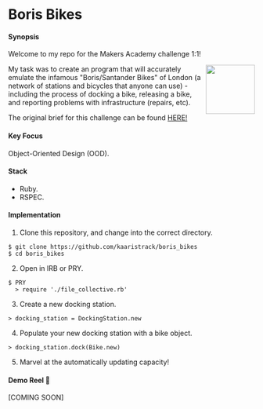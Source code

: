 # Boris Bikes

#### Synopsis

Welcome to my repo for the Makers Academy challenge 1:1!

<img align="right" src="https://cdn.pixabay.com/photo/2018/03/30/11/47/silhouette-3275181_960_720.png" width="100"/>

My task was to create an program that will accurately emulate the infamous "Boris/Santander Bikes" of London (a network of stations and bicycles that anyone can use) - including the process of docking a bike, releasing a bike, and reporting problems with infrastructure (repairs, etc).

The original brief for this challenge can be found [HERE!](https://github.com/makersacademy/course/blob/master/boris_bikes/0_challenge_map.md)

#### Key Focus

Object-Oriented Design (OOD).

#### Stack

- Ruby.
- RSPEC.

#### Implementation

1) Clone this repository, and change into the correct directory.
```
$ git clone https://github.com/kaaristrack/boris_bikes
$ cd boris_bikes
```
2) Open in IRB or PRY.
```
$ PRY
  > require './file_collective.rb'
```
3) Create a new docking station.
```
> docking_station = DockingStation.new
```
4) Populate your new docking station with a bike object.
```
> docking_station.dock(Bike.new)
```
5) Marvel at the automatically updating capacity!

#### Demo Reel :movie_camera:

[COMING SOON]
